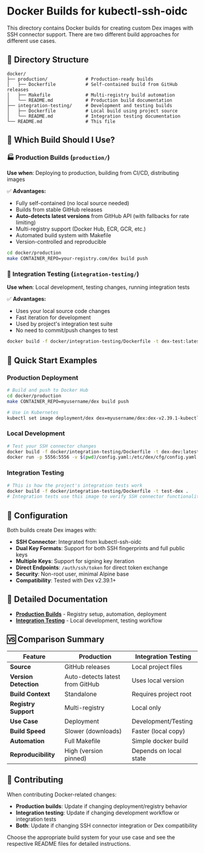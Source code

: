 # Docker Builds for kubectl-ssh-oidc

This directory contains Docker builds for creating custom Dex images with SSH connector support. There are two different build approaches for different use cases.

## 📁 Directory Structure

```
docker/
├── production/              # Production-ready builds
│   ├── Dockerfile           # Self-contained build from GitHub releases
│   ├── Makefile             # Multi-registry build automation
│   └── README.md            # Production build documentation
├── integration-testing/     # Development and testing builds
│   ├── Dockerfile           # Local build using project source
│   └── README.md            # Integration testing documentation
└── README.md                # This file
```

## 🎯 Which Build Should I Use?

### 🏭 **Production Builds** (`production/`)
**Use when**: Deploying to production, building from CI/CD, distributing images

✅ **Advantages:**
- Fully self-contained (no local source needed)
- Builds from stable GitHub releases
- **Auto-detects latest versions** from GitHub API (with fallbacks for rate limiting)
- Multi-registry support (Docker Hub, ECR, GCR, etc.)
- Automated build system with Makefile
- Version-controlled and reproducible

```bash
cd docker/production
make CONTAINER_REPO=your-registry.com/dex build push
```

### 🧪 **Integration Testing** (`integration-testing/`)
**Use when**: Local development, testing changes, running integration tests

✅ **Advantages:**
- Uses your local source code changes
- Fast iteration for development
- Used by project's integration test suite
- No need to commit/push changes to test

```bash
docker build -f docker/integration-testing/Dockerfile -t dex-test:latest .
```

## 🚀 Quick Start Examples

### Production Deployment
```bash
# Build and push to Docker Hub
cd docker/production
make CONTAINER_REPO=myusername/dex build push

# Use in Kubernetes
kubectl set image deployment/dex dex=myusername/dex:dex-v2.39.1-kubectl-ssh-oidc-0.1.11
```

### Local Development
```bash
# Test your SSH connector changes
docker build -f docker/integration-testing/Dockerfile -t dex-dev:latest .
docker run -p 5556:5556 -v $(pwd)/config.yaml:/etc/dex/cfg/config.yaml dex-dev:latest
```

### Integration Testing
```bash
# This is how the project's integration tests work
docker build -f docker/integration-testing/Dockerfile -t test-dex .
# Integration tests use this image to verify SSH connector functionality
```

## 🔧 Configuration

Both builds create Dex images with:
- **SSH Connector**: Integrated from kubectl-ssh-oidc
- **Dual Key Formats**: Support for both SSH fingerprints and full public keys
- **Multiple Keys**: Support for signing key iteration
- **Direct Endpoints**: `/auth/ssh/token` for direct token exchange
- **Security**: Non-root user, minimal Alpine base
- **Compatibility**: Tested with Dex v2.39.1+

## 📖 Detailed Documentation

- **[Production Builds](production/README.md)** - Registry setup, automation, deployment
- **[Integration Testing](integration-testing/README.md)** - Local development, testing workflow

## 🆚 Comparison Summary

| Feature | Production | Integration Testing |
|---------|------------|-------------------|
| **Source** | GitHub releases | Local project files |
| **Version Detection** | Auto-detects latest from GitHub | Uses local version |
| **Build Context** | Standalone | Requires project root |
| **Registry Support** | Multi-registry | Local only |
| **Use Case** | Deployment | Development/Testing |
| **Build Speed** | Slower (downloads) | Faster (local copy) |
| **Automation** | Full Makefile | Simple docker build |
| **Reproducibility** | High (version pinned) | Depends on local state |

## 🤝 Contributing

When contributing Docker-related changes:
- **Production builds**: Update if changing deployment/registry behavior
- **Integration testing**: Update if changing development workflow or integration tests
- **Both**: Update if changing SSH connector integration or Dex compatibility

Choose the appropriate build system for your use case and see the respective README files for detailed instructions.